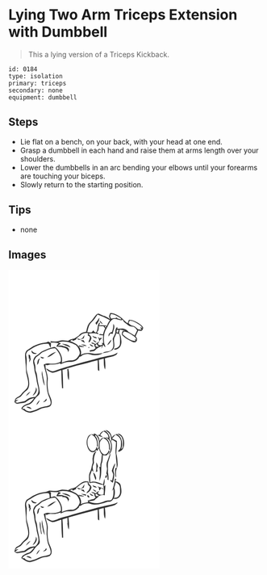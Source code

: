 # Lying Two Arm Triceps Extension with Dumbbell
> This a lying version of a Triceps Kickback.

``` 
id: 0184 
type: isolation 
primary: triceps 
secondary: none 
equipment: dumbbell 
``` 

## Steps

 - Lie flat on a bench, on your back, with your head at one end.
 - Grasp a dumbbell in each hand and raise them at arms length over your shoulders.
 - Lower the dumbbells in an arc bending your elbows until your forearms are touching your biceps.
 - Slowly return to the starting position.

## Tips

 - none

## Images

<svg width="300" height="296" viewBox="0 0 225 222" xmlns="http://www.w3.org/2000/svg">
  <g fill="#FFF">
    <path d="M0 0h225v222H0V0m151.34 64.58c-.56 1.75-1.6 3.41-1.71 5.28.42 1.34 1.26 2.5 1.93 3.74-2.54-1.68-5.27-3-7.94-4.43-2.98-.71-5.7-2.11-8.45-3.42-2.05-1.06-4.03.65-5.33 2.09-2.8 3.24-4.88 7.06-8.08 9.95-4.15 3.68-5.08 9.38-6.12 14.53-4.14.7-8.48 2.12-11.02 5.69-2.3 1.38-4.42 3.04-6.77 4.33-3.21.66-6.48 1.36-9.09 3.49-4.29-.46-8.79-1.77-12.97-.07-4.25 1.74-8.93 1.26-13.34.54.13.51.4 1.52.54 2.02 3.88-.02 7.91-.19 11.6 1.21-1.65 1.26-2.59 3.08-3.4 4.93 2.85.18 5.74.12 8.54.75l.54.34c4.09.39 8.82 2.62 8.35 7.45.48-1.23.99-2.45 1.52-3.66-.8-4.27-5.27-5.08-8.85-5.67l-.55-.38c-2.42-.56-4.93-.24-7.39-.34 1.55-1.08 3.14-2.09 4.7-3.16-1.34-.52-2.68-1.05-3.95-1.71 8.66-2.87 18.14-.32 25.93 3.9 3.42 2.64 5.18 6.93 6.09 11.04.14 3.18-2.3 5.64-4.06 8.04-2.12 2.71-5.6 3.9-8.97 3.69-4.84-.13-9.36 1.79-13.77 3.5 1.74-7.49-1.95-15.1-6.96-20.5-1.37-1.4-3.07-3.41-5.27-2.66-5.6 1.19-10.88 3.52-16.08 5.86-3.35 1.47-5.57 4.57-8.74 6.33-4.84 2.37-6.7 8.68-4.92 13.58 1.48 4.33.75 9.05 2.37 13.34 1.82 5.12 1.69 10.65 3.24 15.84.89 4.21 2.7 8.64 1.11 12.92-.63 2.47-2.55 4.27-4.08 6.2-3.31.42-6.85.35-9.83 2.05-2.32 1.24-4.24 3.09-6.49 4.44-2.93.7-5.97.82-8.84 1.81-1.59.62-3.4.27-4.6-.97 1.5-1.1 3.11-2.01 4.59-3.12l-4.61.6c1.95-2.61 4.93-3.74 7.72-5.15 2.78-2.81 4.87-6.31 8.23-8.54 3.79-2.38 4.77-7.17 4.73-11.33-.18-5.96-1.76-11.77-3.44-17.45-1.69-8.07 1.01-16.5-1.28-24.47.03-3.4 2.07-6.45 5.28-7.63 8.23-5.63 18.02-10.35 28.26-9.18 1.27 1.87 1.66 4.19 3.11 5.97.29-2.34.34-4.7.44-7.06-1.3-.72-2.61-1.44-3.86-2.25-1.44.59-2.87 1.33-4.46 1.43-6.38.48-12.56 2.63-18.22 5.54-3.25 2.02-6.32 4.31-9.62 6.25-4.27 5.19-1.6 11.97-1.82 17.97 1.03 6.25.26 12.69 1.99 18.84 1.12 5.21 3.06 10.66 1.68 16-1.41 5.36-6.88 7.78-9.85 12.11-2.13 3.39-6.56 4.01-8.95 7.11-.56 1.51-.88 3.1-1.31 4.66 1.55 1.05 2.93 3.09 5.07 2.48 3.72-.99 7.7-.84 11.33-2.01 3.85-2.98 7.88-5.86 12.93-6.23-2.76 3.36-5.46 7.45-10.07 8.27-3.48 1.58-8.13 3.35-8.88 7.57 1.07.68 2.18 1.32 3.31 1.9 2.88 2.45 6.63 3.93 10.42 3.84 2.24-.66 4.45-1.46 6.69-2.11 4.77-1.37 8.77-4.8 13.82-5.27 3.55-.86 8.69-.38 10.16-4.6 2.37-6.23-2.19-12.01-3.98-17.72-1.37-6.53-1.95-13.26-1.18-19.9.54-7.63-4.3-14.49-3.24-22.09l.53.46.51.46c2.28.63 4.32-1.27 6.64-.88 4.71.39 9.46-.24 13.88-1.93.13.4.38 1.2.51 1.6 4.26-2.16 8.9-3.94 13.76-3.55 5.64.25 12.06-2.04 14.42-7.56 1.62-.32 3.11-1.02 4.21-2.3 3.53-1.33 7.41-2.6 11.17-1.47 6.35 1.91 14.09 2.44 19.64-1.81-4.94.6-9.96 1.72-14.93.69-6.03-1.29-12.57-1.03-18.07 1.96 1.75-4.26-.49-8.64-2.55-12.32 2.66.48 5.43 1.22 8.09.27-2.73-.87-5.54-1.43-8.34-1.98l-.04 2.14c-2.7-4.86-8.45-6.28-13.04-8.74 1.23-.66 2.47-1.31 3.69-1.98-.02.47-.05 1.41-.07 1.89 1.72 0 3.23-1.09 4.85-1.58 1.53-3.37 5.05-5.02 7.71-7.36 2.9-2.47 6.83-3.3 10.53-2.6-.1 1.21-.19 2.42-.26 3.63.69.36 2.06 1.08 2.75 1.44 1.31 2.85-1.56 5.66-1.74 8.59 2.57-.07 3.06-3.06 4.02-4.9 1.32-3.31-2.49-5.51-4.15-7.82 4.93-1.04 9.9-1.41 14.69.53.65-1.78-1.24-2.1-2.46-2.69 3.38-1.6 3.05-5.92 3.07-9.07 2.34.08 4.68.04 7.02-.09.86 1.11 1.73 2.22 2.59 3.34-1.55 2.86-2.48 6-3.25 9.15-1.47-.29-2.94-.59-4.41-.9-.67.47-1.32.95-1.98 1.44 2.25.2 4.49.49 6.72.77-.44 3.81-.38 7.65.04 11.46-.56-.07-1.7-.19-2.27-.26.34.6 1.03 1.78 1.37 2.37-.69.29-2.09.85-2.79 1.14-.81-.19-2.45-.58-3.27-.77-.35-.76-.7-1.51-1.04-2.26.88-.9 1.74-1.82 2.56-2.78-2.42.87-4.25 2.73-6.45 3.98-1.51-1.68-3.83-1.78-5.83-2.41.23.43.7 1.29.93 1.72 1.18.3 2.36.6 3.54.88-.18 2.13.57 4.09 1.91 5.73-.94.75-1.88 1.52-2.81 2.28-2.15.37-4.28.83-6.4 1.33.22.42.67 1.26.89 1.67 1.64-.2 3.29-.36 4.91-.67 2.36-.18 3.37-2.65 5.17-3.82 2.47-1.61 5.22-2.73 7.82-4.1a57.93 57.93 0 0 0-1.03 4.13c1.32-1.82 2.02-3.98 2.86-6.05.64 1.65 1.76 2.97 3.33 3.8-.55-2.1-1.58-4.02-2.1-6.12-.65-7.2-.62-15.02 3.45-21.31 2.88-4.47 4.15-10.27 8.73-13.44 4.36-2.83 9.18 1.02 13.78 1.08 1.69-2.57 2.67 1.04 3.5 2.36 2.42 1.81 4.73 3.79 7.24 5.48 1.99 1.46 4.58 1.1 6.87 1.61 2.58.91 4.02 3.34 5.62 5.38-1.25 2.64-2.51 5.27-3.83 7.87-2.91-1.96-5.86-3.88-9.01-5.43-1.38-1.68-2.91-3.34-5-4.11-3.59-1.79-7.66-.63-11.46-.47-.08-.7-.26-2.11-.35-2.82-1.94 1.76-2.94 4.18-2.81 6.8.16 4.12-2.72 7.32-3.91 11.03.5 5.19 2.45 11.29-1.36 15.72-3.04 4.56-9.76 1.49-13.38 5.33 5.12-.67 10.72-1.68 14.82-5 5.23-5.61-.7-13.73 3.32-19.68.76-1.59 1.38-3.25 2.03-4.89 1.53.51 3.24.7 4.55 1.73 1.23 4.78 1.01 9.84.76 14.73-.99 4.14-4.97 5.95-8.8 6.63.04 2.2 2.94 1.03 4.26.65 5.07-1.57 7.24-7.42 6.68-12.3-.5-4-.42-8.53-3.54-11.54.43-1.76.78-3.54 1.07-5.33 2.88.34 5.72.95 8.57 1.49-1.3.04-2.59.09-3.88.16-.72 2.14-2.64 4.71-.75 6.83 3.91 4.26 9.23 6.98 14.37 9.47 2.18 1.08 5.81 1.88 6.82-1.09 1.66-2.39.05-4.88-1.57-6.72 1.35-2.94 2.66-5.9 4.06-8.82 1.74.01 3.98 1.41 5.48-.02 1.31-1.02 1.6-2.79 1.82-4.33-1.76-3.37-5.18-5.34-8.3-7.27-3.95-2.22-8.24-4.47-12.92-4.2-.66 1.69-1.32 3.39-1.89 5.11-4.3-2.56-6.97-7.02-11.26-9.6-4.42-2.77-9.26-5.89-14.71-5.51m4.51 16.04c.32 4.19-.3 8.34-1.99 12.19-3.32.44-5.55 3.17-4.9 6.54.81-1.38 1.51-2.81 2.38-4.15 1.07-.92 2.49.25 3.7.31.29-4.85 4.73-10.58.81-14.89m-46.1 21.42c-.93.51-1.86 1.02-2.79 1.52-1.75-.73-3.59-1.31-5.51-.98 1.22.68 2.45 1.32 3.71 1.92 2.3-.79 4.59-1.62 6.86-2.51.43-1.63.84-3.27 1.22-4.91-1.32 1.54-2.45 3.23-3.49 4.96m15.34-3.75c.84 3.2 4.04 3.51 6.84 3.78-.68-.67-1.35-1.34-2.03-2.01l-2.3-.4c-.83-.47-1.67-.93-2.51-1.37m7.68 1.24c1.5 2.14 2.17 4.64 2.32 7.22 1.07-1.77 1.97-3.79 3.99-4.68-.44-.24-1.31-.71-1.75-.95-.4.43-.79.87-1.19 1.31-1.11-.98-2.24-1.95-3.37-2.9m-7.12 4.54c.92 2.41 2.85 4.24 5.62 3.81a53.33 53.33 0 0 0-5.62-3.81m21.05 8.28c3.38-1.67 5.68-4.82 6.59-8.43-2.73 2.34-4.82 5.32-6.59 8.43m-39.56-7.54c2.12 1.42 4.24 2.87 6.61 3.86-.65-1.22-1.33-2.42-2.01-3.62-1.54-.09-3.07-.17-4.6-.24m-27.66 5.3c3.92 2.4 8.42 3.67 12.64 5.45-2.12-4.68-8.28-4.59-12.64-5.45m28.23 1.05c2.76 1.24 5.65 2.72 8.77 2.26-2.52-1.92-5.69-2.34-8.77-2.26m12.92-.7c1.06 2.54 3.27 4.11 6.11 3.72-1.8-1.6-3.91-2.79-6.11-3.72m-1.47 4.65c-1.35 3.06 3.33-.01 0 0m-77.01 9.11c-3.35-.04-6.17-1.37-7.8-4.36-1.01 4.36 4.61 7.16 7.8 4.36m112.99 2.44c-6.22 1.31-12.48 2.43-18.63 4.03-22.77 6.42-45.82 11.92-68.14 19.8-4.62 2.22-8.33-2.25-12.51-3.4 1.86 3.37 5.69 4.88 9.15 6.01 4.79.12 9.06-2.55 13.64-3.58.15 8.95.29 17.9 1.1 26.82l1.56-.12c-.16-9.07-.18-18.14-1.02-27.18 2.45-.79 4.92-1.5 7.37-2.25l-1.38-.44c5.47-.04 10.43-2.63 15.69-3.8 10.31-2.42 20.45-5.51 30.74-8.01.29 4.95-.03 9.93.41 14.87.48.3 1.46.89 1.95 1.18.16-5.49-.3-10.96-.73-16.43 2.4-.79 4.86-1.4 7.32-2 .41 5.36-.32 11.13 2.09 16.12 1.02-5.46.16-11.02-.3-16.49 5.48-1.73 11.48-2.07 16.52-5.02 1.45-.61 1.81-2.21 2.37-3.52-2.28 1.38-4.52 2.94-7.2 3.41m-125.31.07c.1 2.05.54 4.07.66 6.12l1.01-.89c-.41 1.98-.59 3.98-.52 6 .98-1.88 1.7-3.89 2.5-5.85-.27-.04-.81-.1-1.09-.14.86-1.66-.27-6.84-2.56-5.24m57.93 23.05c.39 4.78-.48 10.12 2.15 14.39.36-5.45.44-10.98-.79-16.33-.86-1.98-2.1 1.31-1.36 1.94M40.59 174.8c1.03 4.88-2.43 8.7-4.69 12.63 4.25-2.14 8.49-8.31 4.69-12.63m-14.61 13.13a32.58 32.58 0 0 0 6.89-6.68c-3.09 1.25-5.37 3.77-6.89 6.68z"/>
    <path d="M152.31 65.92c4.48 0 8.41 2.41 12.13 4.62 1.42.9 3.37 1.86 3.33 3.81-1.99-1.39-5.65-.63-6.64-3.27-.7-.36-1.4-.7-2.09-1.04.55.53 1.66 1.59 2.21 2.13-2.75-.41-5.54-.27-8.15.7-.68-.95-1.42-1.86-1.99-2.88.3-1.38.79-2.72 1.2-4.07zM132.54 66.67c6.28 2.5 12.73 4.75 18.44 8.46-1.97 2.46-3.58 5.2-4.34 8.29-3.81-.94-7.74-.89-11.61-.44.42-1.61.84-3.22 1.16-4.86-5.29 3.76-1.84 11.38-6.33 15.7-1.44-.97-2.84-2.08-3.58-3.69-.85 1-1.69 2.02-2.49 3.06-2.2.32-4.39-.01-6.56-.37 1.44-4.98 2-10.75 6.1-14.41 3.77-3.32 6.28-7.72 9.21-11.74m-3.14 12.67c.48.92.95 1.84 1.43 2.76 2.01-3.27 4.6-6.53 4.36-10.61-1.76 2.74-3.53 5.48-5.79 7.85m6.29-3.79c.18 2.7 2.5 4.37 4.76 5.39-1.31-2.02-2.95-3.81-4.76-5.39zM180.42 75.82c4.42.13 8.35 2.37 12.06 4.55 2.79 1.77 5.92 3.61 6.96 7.01-4.96-4.23-2.46.58-1.3 1.81-1.82-.22-3.82.13-5.5-.66-2.37-2.02-4.53-4.57-7.79-5.11-2.63-.37-4.62-2.11-6.24-4.09.61-1.17 1.22-2.34 1.81-3.51z"/>
    <path d="M143.68 84.04c1.45-.29 1.96.24 1.51 1.59-1.42.28-1.92-.25-1.51-1.59zM161.14 89.37c.73.06 2.19.17 2.92.22-.54 1.47-1.1 2.92-1.64 4.39l-1.65-1.05c.12-1.19.25-2.37.37-3.56zM171.44 91.84c5.82.66 10.95 3.92 15.51 7.39 1.71 1.24 2.86 3.04 3.37 5.08-.63-.31-1.9-.94-2.53-1.26.44 1.04.88 2.07 1.31 3.11-7.63-.16-14.23-5.12-19.46-10.28a291.9 291.9 0 0 0 1.8-4.04zM129.82 113.98c-1.14-1.4.57-2.67 1.25-3.76.75 1.69 2.09 2.92 3.61 3.9-1.61.29-3.35.81-4.86-.14zM52.05 122.12c5.7-2.28 11.27-5.71 17.66-5.21 4.87 5.2 9.75 12.38 8.05 19.8-5.3 3.03-11.71 3.67-17.67 2.72-2.68-.65-5.18.6-7.6 1.53 1.13 7.45 4.96 14.42 4.47 22.1-.6 9.12.08 18.61 3.88 27.02 1.07 3.5 3.59 8.11.53 11.23-5.38 2.48-11.76 1.99-16.95 5.08-3.84 2.3-8.21 3.38-12.53 4.36-3.09-.26-6.26-1.11-8.02-3.88l-3.28-.08c1.98-4.69 7.79-5.41 11.97-7.28 4.51-2.75 6.4-8.09 10.41-11.39 1.64-1.4 3.55-2.97 3.58-5.33-.26-7.77-3.16-15.15-3.7-22.88-.32-2.79-.68-5.61-1.87-8.17-1.5-3.02-.29-6.49-1.26-9.62-.61-2.19-1.1-4.41-1.6-6.62 1.43-2.37 2.1-5.5 4.81-6.78 3.37-1.77 5.54-5.2 9.12-6.6m5.54 8.02c5.32-.87 9.11-5.17 13.52-7.94-5.22 1.16-9.81 4.16-13.52 7.94m-10-.75c.91 2.62 3.55 3.28 5.74 1.67-1.91-.56-3.81-1.16-5.74-1.67m-5.06 12.12c2.01-1.57 2.75-3.87 2.72-6.36.59-1.05 1.18-2.1 1.72-3.17-4.3 1.17-3.72 6.02-4.44 9.53m2.7 8.73c.57.55.57.55 0 0m4.46 6.16c1.12 5.42 1.46 11.15 4.15 16.11-.41-7.51-3.38-14.64-3.58-22.21-.49 1.98-.97 4.05-.57 6.1m4.87 37.85c-1.15.8-2.25 1.66-3.23 2.66 2.5-.44 6.82-1.92 5.07-5.24-.62.86-1.23 1.72-1.84 2.58m-13.03 7.09c2.23-2.06 4.11-4.55 5.04-7.46-2.25 2.02-4.36 4.42-5.04 7.46m-15.07 2.72c2.47 1.45 5.12 2.73 8.04 2.87-1.66-2.73-5.06-3.74-8.04-2.87z"/>
  </g>
  <g fill="#333">
    <path d="M151.34 64.58c5.45-.38 10.29 2.74 14.71 5.51 4.29 2.58 6.96 7.04 11.26 9.6.57-1.72 1.23-3.42 1.89-5.11 4.68-.27 8.97 1.98 12.92 4.2 3.12 1.93 6.54 3.9 8.3 7.27-.22 1.54-.51 3.31-1.82 4.33-1.5 1.43-3.74.03-5.48.02-1.4 2.92-2.71 5.88-4.06 8.82 1.62 1.84 3.23 4.33 1.57 6.72-1.01 2.97-4.64 2.17-6.82 1.09-5.14-2.49-10.46-5.21-14.37-9.47-1.89-2.12.03-4.69.75-6.83 1.29-.07 2.58-.12 3.88-.16-2.85-.54-5.69-1.15-8.57-1.49-.29 1.79-.64 3.57-1.07 5.33 3.12 3.01 3.04 7.54 3.54 11.54.56 4.88-1.61 10.73-6.68 12.3-1.32.38-4.22 1.55-4.26-.65 3.83-.68 7.81-2.49 8.8-6.63.25-4.89.47-9.95-.76-14.73-1.31-1.03-3.02-1.22-4.55-1.73-.65 1.64-1.27 3.3-2.03 4.89-4.02 5.95 1.91 14.07-3.32 19.68-4.1 3.32-9.7 4.33-14.82 5 3.62-3.84 10.34-.77 13.38-5.33 3.81-4.43 1.86-10.53 1.36-15.72 1.19-3.71 4.07-6.91 3.91-11.03-.13-2.62.87-5.04 2.81-6.8.09.71.27 2.12.35 2.82 3.8-.16 7.87-1.32 11.46.47 2.09.77 3.62 2.43 5 4.11 3.15 1.55 6.1 3.47 9.01 5.43 1.32-2.6 2.58-5.23 3.83-7.87-1.6-2.04-3.04-4.47-5.62-5.38-2.29-.51-4.88-.15-6.87-1.61-2.51-1.69-4.82-3.67-7.24-5.48-.83-1.32-1.81-4.93-3.5-2.36-4.6-.06-9.42-3.91-13.78-1.08-4.58 3.17-5.85 8.97-8.73 13.44-4.07 6.29-4.1 14.11-3.45 21.31.52 2.1 1.55 4.02 2.1 6.12-1.57-.83-2.69-2.15-3.33-3.8-.84 2.07-1.54 4.23-2.86 6.05.29-1.39.64-2.77 1.03-4.13-2.6 1.37-5.35 2.49-7.82 4.1-1.8 1.17-2.81 3.64-5.17 3.82-1.62.31-3.27.47-4.91.67-.22-.41-.67-1.25-.89-1.67 2.12-.5 4.25-.96 6.4-1.33.93-.76 1.87-1.53 2.81-2.28-1.34-1.64-2.09-3.6-1.91-5.73-1.18-.28-2.36-.58-3.54-.88-.23-.43-.7-1.29-.93-1.72 2 .63 4.32.73 5.83 2.41 2.2-1.25 4.03-3.11 6.45-3.98-.82.96-1.68 1.88-2.56 2.78.34.75.69 1.5 1.04 2.26.82.19 2.46.58 3.27.77.7-.29 2.1-.85 2.79-1.14-.34-.59-1.03-1.77-1.37-2.37.57.07 1.71.19 2.27.26-.42-3.81-.48-7.65-.04-11.46-2.23-.28-4.47-.57-6.72-.77.66-.49 1.31-.97 1.98-1.44 1.47.31 2.94.61 4.41.9.77-3.15 1.7-6.29 3.25-9.15-.86-1.12-1.73-2.23-2.59-3.34-2.34.13-4.68.17-7.02.09-.02 3.15.31 7.47-3.07 9.07 1.22.59 3.11.91 2.46 2.69-4.79-1.94-9.76-1.57-14.69-.53 1.66 2.31 5.47 4.51 4.15 7.82-.96 1.84-1.45 4.83-4.02 4.9.18-2.93 3.05-5.74 1.74-8.59-.69-.36-2.06-1.08-2.75-1.44.07-1.21.16-2.42.26-3.63-3.7-.7-7.63.13-10.53 2.6-2.66 2.34-6.18 3.99-7.71 7.36-1.62.49-3.13 1.58-4.85 1.58.02-.48.05-1.42.07-1.89-1.22.67-2.46 1.32-3.69 1.98 4.59 2.46 10.34 3.88 13.04 8.74l.04-2.14c2.8.55 5.61 1.11 8.34 1.98-2.66.95-5.43.21-8.09-.27 2.06 3.68 4.3 8.06 2.55 12.32 5.5-2.99 12.04-3.25 18.07-1.96 4.97 1.03 9.99-.09 14.93-.69-5.55 4.25-13.29 3.72-19.64 1.81-3.76-1.13-7.64.14-11.17 1.47-1.1 1.28-2.59 1.98-4.21 2.3-2.36 5.52-8.78 7.81-14.42 7.56-4.86-.39-9.5 1.39-13.76 3.55-.13-.4-.38-1.2-.51-1.6-4.42 1.69-9.17 2.32-13.88 1.93-2.32-.39-4.36 1.51-6.64.88l-.51-.46-.53-.46c-1.06 7.6 3.78 14.46 3.24 22.09-.77 6.64-.19 13.37 1.18 19.9 1.79 5.71 6.35 11.49 3.98 17.72-1.47 4.22-6.61 3.74-10.16 4.6-5.05.47-9.05 3.9-13.82 5.27-2.24.65-4.45 1.45-6.69 2.11-3.79.09-7.54-1.39-10.42-3.84-1.13-.58-2.24-1.22-3.31-1.9.75-4.22 5.4-5.99 8.88-7.57 4.61-.82 7.31-4.91 10.07-8.27-5.05.37-9.08 3.25-12.93 6.23-3.63 1.17-7.61 1.02-11.33 2.01-2.14.61-3.52-1.43-5.07-2.48.43-1.56.75-3.15 1.31-4.66 2.39-3.1 6.82-3.72 8.95-7.11 2.97-4.33 8.44-6.75 9.85-12.11 1.38-5.34-.56-10.79-1.68-16-1.73-6.15-.96-12.59-1.99-18.84.22-6-2.45-12.78 1.82-17.97 3.3-1.94 6.37-4.23 9.62-6.25 5.66-2.91 11.84-5.06 18.22-5.54 1.59-.1 3.02-.84 4.46-1.43 1.25.81 2.56 1.53 3.86 2.25-.1 2.36-.15 4.72-.44 7.06-1.45-1.78-1.84-4.1-3.11-5.97-10.24-1.17-20.03 3.55-28.26 9.18-3.21 1.18-5.25 4.23-5.28 7.63 2.29 7.97-.41 16.4 1.28 24.47 1.68 5.68 3.26 11.49 3.44 17.45.04 4.16-.94 8.95-4.73 11.33-3.36 2.23-5.45 5.73-8.23 8.54-2.79 1.41-5.77 2.54-7.72 5.15l4.61-.6c-1.48 1.11-3.09 2.02-4.59 3.12 1.2 1.24 3.01 1.59 4.6.97 2.87-.99 5.91-1.11 8.84-1.81 2.25-1.35 4.17-3.2 6.49-4.44 2.98-1.7 6.52-1.63 9.83-2.05 1.53-1.93 3.45-3.73 4.08-6.2 1.59-4.28-.22-8.71-1.11-12.92-1.55-5.19-1.42-10.72-3.24-15.84-1.62-4.29-.89-9.01-2.37-13.34-1.78-4.9.08-11.21 4.92-13.58 3.17-1.76 5.39-4.86 8.74-6.33 5.2-2.34 10.48-4.67 16.08-5.86 2.2-.75 3.9 1.26 5.27 2.66 5.01 5.4 8.7 13.01 6.96 20.5 4.41-1.71 8.93-3.63 13.77-3.5 3.37.21 6.85-.98 8.97-3.69 1.76-2.4 4.2-4.86 4.06-8.04-.91-4.11-2.67-8.4-6.09-11.04-7.79-4.22-17.27-6.77-25.93-3.9 1.27.66 2.61 1.19 3.95 1.71-1.56 1.07-3.15 2.08-4.7 3.16 2.46.1 4.97-.22 7.39.34l.55.38c3.58.59 8.05 1.4 8.85 5.67-.53 1.21-1.04 2.43-1.52 3.66.47-4.83-4.26-7.06-8.35-7.45l-.54-.34c-2.8-.63-5.69-.57-8.54-.75.81-1.85 1.75-3.67 3.4-4.93-3.69-1.4-7.72-1.23-11.6-1.21-.14-.5-.41-1.51-.54-2.02 4.41.72 9.09 1.2 13.34-.54 4.18-1.7 8.68-.39 12.97.07 2.61-2.13 5.88-2.83 9.09-3.49 2.35-1.29 4.47-2.95 6.77-4.33 2.54-3.57 6.88-4.99 11.02-5.69 1.04-5.15 1.97-10.85 6.12-14.53 3.2-2.89 5.28-6.71 8.08-9.95 1.3-1.44 3.28-3.15 5.33-2.09 2.75 1.31 5.47 2.71 8.45 3.42 2.67 1.43 5.4 2.75 7.94 4.43-.67-1.24-1.51-2.4-1.93-3.74.11-1.87 1.15-3.53 1.71-5.28m.97 1.34c-.41 1.35-.9 2.69-1.2 4.07.57 1.02 1.31 1.93 1.99 2.88 2.61-.97 5.4-1.11 8.15-.7-.55-.54-1.66-1.6-2.21-2.13.69.34 1.39.68 2.09 1.04.99 2.64 4.65 1.88 6.64 3.27.04-1.95-1.91-2.91-3.33-3.81-3.72-2.21-7.65-4.62-12.13-4.62m-19.77.75c-2.93 4.02-5.44 8.42-9.21 11.74-4.1 3.66-4.66 9.43-6.1 14.41 2.17.36 4.36.69 6.56.37.8-1.04 1.64-2.06 2.49-3.06.74 1.61 2.14 2.72 3.58 3.69 4.49-4.32 1.04-11.94 6.33-15.7-.32 1.64-.74 3.25-1.16 4.86 3.87-.45 7.8-.5 11.61.44.76-3.09 2.37-5.83 4.34-8.29-5.71-3.71-12.16-5.96-18.44-8.46m47.88 9.15c-.59 1.17-1.2 2.34-1.81 3.51 1.62 1.98 3.61 3.72 6.24 4.09 3.26.54 5.42 3.09 7.79 5.11 1.68.79 3.68.44 5.5.66-1.16-1.23-3.66-6.04 1.3-1.81-1.04-3.4-4.17-5.24-6.96-7.01-3.71-2.18-7.64-4.42-12.06-4.55m-36.74 8.22c-.41 1.34.09 1.87 1.51 1.59.45-1.35-.06-1.88-1.51-1.59m17.46 5.33c-.12 1.19-.25 2.37-.37 3.56l1.65 1.05c.54-1.47 1.1-2.92 1.64-4.39-.73-.05-2.19-.16-2.92-.22m10.3 2.47a291.9 291.9 0 0 1-1.8 4.04c5.23 5.16 11.83 10.12 19.46 10.28-.43-1.04-.87-2.07-1.31-3.11.63.32 1.9.95 2.53 1.26-.51-2.04-1.66-3.84-3.37-5.08-4.56-3.47-9.69-6.73-15.51-7.39m-41.62 22.14c1.51.95 3.25.43 4.86.14-1.52-.98-2.86-2.21-3.61-3.9-.68 1.09-2.39 2.36-1.25 3.76m-77.77 8.14c-3.58 1.4-5.75 4.83-9.12 6.6-2.71 1.28-3.38 4.41-4.81 6.78.5 2.21.99 4.43 1.6 6.62.97 3.13-.24 6.6 1.26 9.62 1.19 2.56 1.55 5.38 1.87 8.17.54 7.73 3.44 15.11 3.7 22.88-.03 2.36-1.94 3.93-3.58 5.33-4.01 3.3-5.9 8.64-10.41 11.39-4.18 1.87-9.99 2.59-11.97 7.28l3.28.08c1.76 2.77 4.93 3.62 8.02 3.88 4.32-.98 8.69-2.06 12.53-4.36 5.19-3.09 11.57-2.6 16.95-5.08 3.06-3.12.54-7.73-.53-11.23-3.8-8.41-4.48-17.9-3.88-27.02.49-7.68-3.34-14.65-4.47-22.1 2.42-.93 4.92-2.18 7.6-1.53 5.96.95 12.37.31 17.67-2.72 1.7-7.42-3.18-14.6-8.05-19.8-6.39-.5-11.96 2.93-17.66 5.21z"/>
    <path d="M129.4 79.34c2.26-2.37 4.03-5.11 5.79-7.85.24 4.08-2.35 7.34-4.36 10.61-.48-.92-.95-1.84-1.43-2.76zM135.69 75.55c1.81 1.58 3.45 3.37 4.76 5.39-2.26-1.02-4.58-2.69-4.76-5.39zM155.85 80.62c3.92 4.31-.52 10.04-.81 14.89-1.21-.06-2.63-1.23-3.7-.31-.87 1.34-1.57 2.77-2.38 4.15-.65-3.37 1.58-6.1 4.9-6.54 1.69-3.85 2.31-8 1.99-12.19zM109.75 102.04c1.04-1.73 2.17-3.42 3.49-4.96-.38 1.64-.79 3.28-1.22 4.91-2.27.89-4.56 1.72-6.86 2.51-1.26-.6-2.49-1.24-3.71-1.92 1.92-.33 3.76.25 5.51.98.93-.5 1.86-1.01 2.79-1.52zM125.09 98.29c.84.44 1.68.9 2.51 1.37l2.3.4c.68.67 1.35 1.34 2.03 2.01-2.8-.27-6-.58-6.84-3.78zM132.77 99.53c1.13.95 2.26 1.92 3.37 2.9.4-.44.79-.88 1.19-1.31.44.24 1.31.71 1.75.95-2.02.89-2.92 2.91-3.99 4.68-.15-2.58-.82-5.08-2.32-7.22zM125.65 104.07a53.33 53.33 0 0 1 5.62 3.81c-2.77.43-4.7-1.4-5.62-3.81zM146.7 112.35c1.77-3.11 3.86-6.09 6.59-8.43-.91 3.61-3.21 6.76-6.59 8.43zM107.14 104.81c1.53.07 3.06.15 4.6.24.68 1.2 1.36 2.4 2.01 3.62-2.37-.99-4.49-2.44-6.61-3.86zM79.48 110.11c4.36.86 10.52.77 12.64 5.45-4.22-1.78-8.72-3.05-12.64-5.45zM107.71 111.16c3.08-.08 6.25.34 8.77 2.26-3.12.46-6.01-1.02-8.77-2.26zM120.63 110.46c2.2.93 4.31 2.12 6.11 3.72-2.84.39-5.05-1.18-6.11-3.72zM119.16 115.11c3.33-.01-1.35 3.06 0 0zM42.15 124.22c-3.19 2.8-8.81 0-7.8-4.36 1.63 2.99 4.45 4.32 7.8 4.36zM57.59 130.14c3.71-3.78 8.3-6.78 13.52-7.94-4.41 2.77-8.2 7.07-13.52 7.94zM155.14 126.66c2.68-.47 4.92-2.03 7.2-3.41-.56 1.31-.92 2.91-2.37 3.52-5.04 2.95-11.04 3.29-16.52 5.02.46 5.47 1.32 11.03.3 16.49-2.41-4.99-1.68-10.76-2.09-16.12-2.46.6-4.92 1.21-7.32 2 .43 5.47.89 10.94.73 16.43-.49-.29-1.47-.88-1.95-1.18-.44-4.94-.12-9.92-.41-14.87-10.29 2.5-20.43 5.59-30.74 8.01-5.26 1.17-10.22 3.76-15.69 3.8l1.38.44c-2.45.75-4.92 1.46-7.37 2.25.84 9.04.86 18.11 1.02 27.18l-1.56.12c-.81-8.92-.95-17.87-1.1-26.82-4.58 1.03-8.85 3.7-13.64 3.58-3.46-1.13-7.29-2.64-9.15-6.01 4.18 1.15 7.89 5.62 12.51 3.4 22.32-7.88 45.37-13.38 68.14-19.8 6.15-1.6 12.41-2.72 18.63-4.03zM29.83 126.73c2.29-1.6 3.42 3.58 2.56 5.24.28.04.82.1 1.09.14-.8 1.96-1.52 3.97-2.5 5.85-.07-2.02.11-4.02.52-6l-1.01.89c-.12-2.05-.56-4.07-.66-6.12zM47.59 129.39c1.93.51 3.83 1.11 5.74 1.67-2.19 1.61-4.83.95-5.74-1.67zM42.53 141.51c.72-3.51.14-8.36 4.44-9.53-.54 1.07-1.13 2.12-1.72 3.17.03 2.49-.71 4.79-2.72 6.36z"/>
    <path d="M87.76 149.78c-.74-.63.5-3.92 1.36-1.94 1.23 5.35 1.15 10.88.79 16.33-2.63-4.27-1.76-9.61-2.15-14.39zM45.23 150.24c.57.55.57.55 0 0zM49.69 156.4c-.4-2.05.08-4.12.57-6.1.2 7.57 3.17 14.7 3.58 22.21-2.69-4.96-3.03-10.69-4.15-16.11zM40.59 174.8c3.8 4.32-.44 10.49-4.69 12.63 2.26-3.93 5.72-7.75 4.69-12.63zM25.98 187.93c1.52-2.91 3.8-5.43 6.89-6.68a32.58 32.58 0 0 1-6.89 6.68zM54.56 194.25c.61-.86 1.22-1.72 1.84-2.58 1.75 3.32-2.57 4.8-5.07 5.24.98-1 2.08-1.86 3.23-2.66zM41.53 201.34c.68-3.04 2.79-5.44 5.04-7.46-.93 2.91-2.81 5.4-5.04 7.46zM26.46 204.06c2.98-.87 6.38.14 8.04 2.87-2.92-.14-5.57-1.42-8.04-2.87z"/>
  </g>
</svg>

<svg width="300" height="296" viewBox="0 0 225 222" xmlns="http://www.w3.org/2000/svg">
  <g fill="#FFF">
    <path d="M0 0h225v222H0V0m144.01 16.75c2.11 1.62 4.68 2.8 6.2 5.08 2.45 3.37 2.31 7.74 3.12 11.65.17-.75.5-2.23.67-2.97 2.15 1.07 4.16 2.36 6.01 3.89-.08 6.38-1.49 12.77-.25 19.13-.15 6.38 1.69 12.58 1.19 18.97-.49.12-1.46.35-1.95.47-.57 4.24-.58 8.57.17 12.79.25.1.75.3 1.01.41-.16-3.77-.83-7.68.44-11.34.66-2.6 2.24-5.06 1.84-7.84-.33-5.1-.58-10.24-1.92-15.19-.28-6.43 1.5-12.92.57-19.37-2.36-1.01-4.71-2.04-6.93-3.31 1.45-2.21 3.28-4.12 5.25-5.86 2.3 1.45 4.93 2.75 6.24 5.29 2.52 3.7 1.55 8.31 1.41 12.48-.14 2.63-2.13 4.53-3.84 6.3.09.34.27 1.03.36 1.38 2.4-.73 4.8-1.7 6.22-3.9 2.96-4.91 2.85-11.23.82-16.46-1.38-3.51-4.42-7.09-8.57-6.52 2.39 1.89 5.78 3.11 6.87 6.23 1.83 4.08 1.31 8.66 1.09 12.99.09 1.32-.79 2.3-1.69 3.13l-.58.36c2.8-7.74 1.34-17.97-6.4-22.26-3.17.83-6.25 2.31-7.61 5.51-.6-5.05-3.74-11.49-9.74-11.04m-8.47 6.89l-3.31.12c2.54 1.51 5.32 2.56 8.23 3.08-1.3-.96-2.64-1.86-3.99-2.75 1.17-2.32 2.99-4.19 4.98-5.82 3.53 1.89 8.35 5.41 7.11 9.93-1.13-.38-3.38-1.15-4.51-1.53 2.93 2.14 6.44 4.13 7.53 7.86 2.48 6.35.73 13.37-3.13 18.75 6.56-4.21 6.48-13.19 4.12-19.76-.49-2.07-3.3-3.52-1.96-5.84-.71-4.41-3.45-8.12-7.25-10.4-3.54.74-6.69 2.78-7.82 6.36m-8.7-.47c-3.21-1.25-6.99.21-8.57 3.23-2.89 5.56-2.5 12.52.45 17.97 1.44 2.61 3.98 5.27 7.24 4.84 2.1.2 3.5-1.59 4.47-3.18.59.39 1.19.79 1.78 1.2.92-1.4 1.79-2.84 2.61-4.3.12 3.76 2.06 7.01 4.29 9.89-1.04 4.09-.32 8.44-1.86 12.42-.83 1.84-.49 3.83-.35 5.77l-1.99-.04c2.25 6.84.38 14.06.27 21.04 3.9-7.89 2.4-16.98 3.31-25.45 1.92-4.01 1.6-8.44 1.83-12.76 1.82.21 3.65.33 5.48.43a28.02 28.02 0 0 0 4.59-5.76c-.4-.77-.8-1.53-1.2-2.28-.5 3.57-4.05 8.18-8 5.86-5.25-3.27-6.28-10.39-5.37-16.05.32-3.38 2.85-5.83 5.31-7.87 1.96 1.25 4.23 2.21 5.66 4.13 2.7 3.5 3.07 8.18 2.79 12.44.46.7.94 1.4 1.42 2.09.52-6.84-.37-15.29-6.99-19.05-3.9-.81-7.62 1.99-8.53 5.75.14-5.24-2.87-10.78-8.23-12.11-.1.45-.31 1.34-.41 1.79m-1.3 33.53c-1.34 3.3.66 6.83-.73 10.07-1.29 3.59-1.26 7.54-3.05 10.96-3.01 5.35-1.78 11.67-1.28 17.47 2.84-.37 5.78-1.65 8.61-.53 3.88 1.25 7.64 2.96 11.79 3.08.93 4.61 1.21 9.27.6 13.94-1.34.32-2.68.64-4.02.95-.85-.26-2.57-.76-3.43-1.01-.38-.75-.75-1.5-1.12-2.24.89-.59 1.53-1.33 1.92-2.24-2.23.45-3.7 2.5-5.7 3.48-1.61-1.92-4.2-1.83-6.44-2.17 1.51 1.11 3.2 1.95 4.97 2.57-.07 2.06.71 3.93 1.96 5.54-.94.74-1.87 1.49-2.8 2.24-3.03.43-5.96 1.32-8.82 2.39l.4 2.52c-3.78.2-7.49 1.14-10.87 2.85 1.62-4.28-.46-8.66-2.66-12.3 2.7.5 5.44.96 8.2.68-2.77-1.46-5.88-1.95-8.94-2.34.23.58.7 1.73.93 2.3-2.93-4.96-8.83-6.43-13.56-9.07 1.53-.69 3.06-1.37 4.62-2l-1.58 1.15c.46.44.91.88 1.38 1.31 1.49-.84 3.04-1.57 4.61-2.25l.12-1.64c5.34-3.61 10.3-9.87 17.54-8.11-1.06 2.84 1.1 4.39 3.08 5.82.1 1.95-1.02 3.7-1.54 5.53-1.7 1.3-3.16 2.89-3.82 4.98 2.88-1.61 5.95-3.46 6.91-6.85 1.88-3.01-1.11-5.64-3.25-7.36-.22-1.2-.43-2.4-.64-3.6-2.27-.24-4.71-.95-6.87.16-6.33 1.95-9.92 8.81-16.62 9.92-2.47.36-4.69 1.52-6.71 2.92-3.27-.37-6.54-1.13-9.84-.86-2.99.49-5.76 2.07-8.85 1.98-3.08.17-6.09-.64-9.16-.68-1.98.58-3.76 1.82-5.85 2.03-6.61.56-13.05 2.72-18.86 5.88-2.99 2-5.96 4.05-9.04 5.92-2.71 3.35-2.94 7.92-2.13 11.99.2 5.63.97 11.21 1.07 16.85.2 7.51 3.86 14.56 3.3 22.14-.68 6.59-7.27 9.5-10.7 14.46-2.15 3.04-6.3 3.64-8.52 6.59-.56 1.53-.88 3.13-1.32 4.69 1.62 1.25 3.33 3.19 5.61 2.4 3.55-1.02 7.38-.77 10.84-1.98 3.83-2.99 7.89-5.79 12.91-6.24-2.63 3.05-4.96 7.02-9.18 8.01-3.01.8-5.48 2.75-8.16 4.22-.61 1.15-1.21 2.32-1.8 3.48 4.1 2.49 8 5.83 13.06 5.97 5.97-1.21 11.62-3.68 17.06-6.38 4.62-2.21 11.98-.16 14.45-5.68 2.23-5.86-1.73-11.47-3.7-16.79-1.89-7.12-2.08-14.59-1.47-21.9.35-7.35-4.72-14.01-3-21.34.23.51.67 1.51.89 2.02 2.43-.98 4.96-2.01 7.64-1.62 4.73.43 9.4-.65 13.81-2.27-.09.41-.26 1.23-.35 1.64 2.83-1.13 5.65-2.38 8.65-3.02 3.71-.55 7.58.19 11.2-1.04 2.93-.65 5.11-2.81 7.38-4.61.1-.54.29-1.62.39-2.16 1.78-.28 3.46-.89 4.65-2.32 3.85-1.51 8.15-2.66 12.2-1.17 8.76 2.97 17.71-.67 26.06-3.2 3.65.59 6.52-1.55 8.34-4.52 4.21 1.39 9.16-1.26 10.58-5.41 2.18-4.68.75-9.95-.07-14.78-.83-3.63-4.67-4.97-7.86-5.75.33-.79 1-2.36 1.34-3.15-.29-.15-.87-.44-1.15-.58l-.76-.13c-.46 6.36-2.04 12.58-4.42 18.48.55-.8 1.66-2.39 2.21-3.19.11 5.1.45 10.66-2.2 15.24-1.2 1.86-3.48 1.84-5.44 1.84-3.78-.07-7.03 2.13-10.6 3.04-6.19 1.97-13.18 1.42-18.86-1.78 2.89-.41 5.92-.43 8.68-1.47 2.34-2.27 5.04-4.13 7.38-6.4 2.57-1.1 5.33-2.25 8.02-.84.23-5.06 1-10.07.97-15.13-.61.46-1.82 1.38-2.43 1.83 1.06-3.77 1.87-7.69.97-11.59-.68 2.81-1.23 5.66-1.83 8.49-6.13-2.07-12.57-5.95-19.11-2.93.37-3.29-.7-6.52-.45-9.8.66-2.84 1.95-5.49 2.99-8.2.48.69 1.43 2.09 1.9 2.79.11-3.32-1.85-6.81-.31-9.99.49-1.52 1.48-2.98 1.34-4.63-.86-5.77.78-11.69 3.7-16.67-3.42 1.81-5.32 5.29-5.36 9.1m21.96 4.75c-1.67 3.16-2 6.8-1.21 10.26 1.1 3.11-.52 6.19-.73 9.31 1.78 2.67 1.99 5.9 1.75 9.01.35.22 1.05.67 1.4.9.41-4.01-.04-8.01-.86-11.93.69-4.94-.62-9.95.44-14.85 1.41-4.37 2.85-8.73 3.91-13.2-2.78 2.84-2.93 7.09-4.7 10.5m-16.92 2.81c.19 4.82.59 9.69-.58 14.43.89-.42 1.81-.8 2.68-1.28l-.27-.34c-1.09-2.4.07-4.9.8-7.2-.72-1.94-1.45-3.89-2.63-5.61m23.15 12.72c.72 1.63 1.59 3.22 2.05 4.95.03 3.24-1.03 6.36-1.53 9.54-1-.28-1.99-.56-2.99-.82.64 1.95 2.33 3.03 3.96 4.09 1.05-3.85 1.99-7.77 2.15-11.77.05-2.36-1.14-4.53-1.24-6.87.84-3.54 2.34-6.92 2.8-10.57-2.52 3.41-3.97 7.44-5.2 11.45m-27.67 2.73c.84 3.75 2.2 7.36 3.55 10.95.71-1.26 1.21-2.73.61-4.15-.9-2.5-1.49-5.59-4.16-6.8m19.49 3.5c-1.26.89-1.93 2.98-1.22 4.39 1.65.17 2.99-3.83 1.22-4.39m-35.79 18.81c-.93.51-1.86 1.03-2.78 1.55-1.77-.63-3.57-1.16-5.42-1.5 1.12.9 2.28 1.73 3.46 2.54 2.34-.85 4.68-1.72 7-2.63.43-1.64.85-3.3 1.23-4.95-1.29 1.57-2.42 3.26-3.49 4.99m15.28-3.5c1.08 2.96 4.11 3.25 6.84 3.58-.63-.63-1.27-1.24-1.9-1.86-1.67-.53-3.3-1.15-4.94-1.72m7.15 1.45c.55.46 1.64 1.38 2.19 1.84.58 1.31-.05 3.68 1.36 4.33.29-.56.89-1.68 1.18-2.24 1.17-2.29 3.12.41 4.58.92-.48-2.16-2.4-2.71-4.38-2.67l.59-.71c-1.98.56-3.7-.97-5.52-1.47m-6.63 4.18c1.06 2.15 2.91 4.45 5.57 3.32-1.83-1.15-3.66-2.3-5.57-3.32m-18.53.64c2.18 1.41 4.35 2.87 6.75 3.88-.67-1.22-1.38-2.42-2.08-3.62-1.56-.09-3.12-.18-4.67-.26m.63 6.33c2.57 1.21 5.26 2.1 7.95 2.95-.14-.52-.43-1.55-.57-2.06-2.44-.45-4.9-.78-7.38-.89m12.95-.68c1.09 2.53 3.28 4.15 6.14 3.74-1.82-1.58-3.93-2.79-6.14-3.74m-3.25 2.89c-.69 1.5 1.19 3.85 2.82 3.29.7-1.42-1.35-3.66-2.82-3.29m29.57 14.97c-17.45 3.76-34.55 8.97-51.74 13.73-7.6 2.75-15.74 3.75-23.08 7.19-2.58.87-5.26 2.17-8.03 1.78-2.87-1.11-5.34-3.11-8.39-3.79 2.19 3.11 5.78 4.82 9.31 5.89 4.78.1 9.07-2.55 13.66-3.54.12 8.94.28 17.88 1.09 26.79l1.57-.16c-.16-9.07-.22-18.13-1.01-27.18 2.45-.77 4.91-1.48 7.37-2.25.12 2.81.2 5.62.26 8.43l-2.19.32c.51.03 1.52.08 2.03.11.44 2.93.56 6.03 2.01 8.69.77-5.99.09-12.04-.59-18 14.37-4.39 29-7.89 43.52-11.77.27 4.94-.03 9.92.4 14.85.48.31 1.45.92 1.94 1.23.17-5.5-.3-10.98-.72-16.46 2.41-.79 4.86-1.41 7.32-2 .55 5.24-.57 11.13 2.13 15.88.99-5.37.14-10.85-.37-16.23 4.36-1.28 8.87-2.02 13.19-3.44 2.45-.8 4.8-2.23 5.97-4.62-4.91 2.44-10.25 3.72-15.65 4.55z"/>
    <path d="M120.03 43.96c-3.94-6.41-3.74-16.41 3.1-20.83 6.7 2.49 9.39 9.92 8.44 16.58.48.7.96 1.39 1.46 2.08.21-5.87.09-12.61-4.46-17.01.48-.33.96-.65 1.45-.97 1.57 2.28 3.42 4.51 4.05 7.28 1.15 3.78.07 7.72.25 11.58-.34.02-1.02.07-1.36.09l-.03 3.05c-.72-1.54-1.09-3.2-1.66-4.79-.79 2.09-1.34 4.69-3.49 5.85-2.79 2.12-6.3-.35-7.75-2.91zM159.47 93.83c3.02 1.82 6.33 4.2 6.4 8.11-.07 4.05 1.16 8.76-1.7 12.16-1.54 2.5-4.68 2.78-7.29 3.2 1.62-4.9 2.03-10.26.45-15.23.75-2.74 1.83-5.39 2.14-8.24zM74.15 108.07c8.83-2.88 18.54-.25 26.36 4.23 3.19 3.04 5.31 7.39 5.61 11.76-1.66 5.22-6.01 10.94-12.08 10.66-5.17-.23-10.05 1.62-14.75 3.55 1.92-8.45-2.79-17.12-9.09-22.52-1.97-1.86-4.61-.04-6.7.51-.85-2.25-.21-4.72-.25-7.05-.43-.31-1.29-.94-1.72-1.26 4.34.34 8.69.68 13.05.7-1.22 1.91-2.43 3.83-3.45 5.85 3.1.18 6.21.27 9.3.02-.15.41-.44 1.22-.59 1.63 4.3-1.02 9.41 2.16 8.66 6.95.52-1.27 1.08-2.53 1.67-3.77-.71-1.39-1.15-3.1-2.63-3.89-2.28-1.34-5.18-.92-7.37-2.43-2.28-.03-4.56-.01-6.84-.06 1.58-1.06 3.19-2.06 4.78-3.11-1.34-.54-2.69-1.07-3.96-1.77m5.28 2.08c4.1 2.3 8.59 3.87 13.03 5.36-2.74-4.37-8.41-4.71-13.03-5.36zM32.68 118.67c7.79-5.42 17.24-9.44 26.9-8.49 2.14 1.68 1.47 4.61 1.64 6.98-3.6.7-6.96 2.25-10.25 3.81-3.32 1.49-5.54 4.52-8.67 6.29-4.86 2.39-6.76 8.71-4.94 13.64 1.45 4.29.75 8.97 2.33 13.23 1.85 5.13 1.72 10.69 3.27 15.9.88 4.22 2.7 8.65 1.11 12.94-.63 2.5-2.6 4.31-4.18 6.24-3.53.37-7.34.35-10.41 2.39-2.84 1.53-5.01 4.6-8.51 4.57-3.77.25-7.39 2.47-11.16.88 1.66-1.34 3.45-2.48 5.14-3.78-1.23.22-3.68.65-4.9.87 1.69-1.81 3.55-3.49 5.92-4.32 3.29-1.11 4.63-4.6 7.03-6.82 2.25-2.4 5.72-3.86 6.78-7.21 2.46-6.99.29-14.49-1.5-21.38-2.3-6.23-1.07-12.95-1.19-19.42.95-3.72-2.06-7.37-.27-10.96.57-2.95 3.64-3.93 5.86-5.36m1.57 1.42c-.78 4.31 4.84 6.82 7.95 4.12-3.33.05-6.01-1.49-7.95-4.12m-4.44 5.49c.11 2.45.52 4.87.69 7.32l1-1.03c-.41 2.02-.58 4.07-.52 6.13.99-2.01 1.75-4.13 2.6-6.21l-1.23.31c1.12-2.65-.44-5.04-2.54-6.52m10.84 49.17c.89 4.91-2.45 8.76-4.76 12.7 4.28-2.18 8.42-8.27 4.76-12.7m-14.68 13.22c2.62-1.89 4.94-4.18 6.87-6.76-3.07 1.32-5.37 3.81-6.87 6.76zM129.63 112.97c-1.17-2.2 1.76-1.77 2.85-2.43l-1.01 1.3c.88.65 2.62 1.94 3.5 2.58-1.59-.19-5.24.98-5.34-1.45z"/>
    <path d="M52.09 122.11c5.68-2.28 11.25-5.69 17.62-5.2 4.9 5.2 9.65 12.31 8.13 19.77-5.34 3.05-11.79 3.71-17.79 2.75-2.66-.62-5.14.61-7.56 1.52.91 4.77 2.37 9.41 3.67 14.08 1.6 5.51.25 11.25.62 16.86.75 5.67.88 11.56 3.54 16.76 1.13 3.93 4.33 9 1.08 12.64-5.17 2.47-11.35 1.97-16.41 4.82-4.03 2.38-8.55 3.66-13.09 4.63-3.1-.24-6.26-1.1-8.04-3.86l-3.29-.08c2.02-4.67 7.77-5.42 11.95-7.28 4.57-2.74 6.45-8.15 10.5-11.45 1.84-1.48 3.8-3.38 3.53-5.97-.42-5.5-1.79-10.88-2.92-16.27-.95-4.6-.61-9.5-2.58-13.86-.9-1.87-.91-3.97-.92-6 .09-3.59-1.4-6.95-2.02-10.44 1.43-2.36 2.08-5.49 4.78-6.78 3.39-1.78 5.58-5.23 9.2-6.64m5.49 8.03c5.33-.85 9.11-5.2 13.55-7.93-5.25 1.12-9.82 4.17-13.55 7.93m-9.98-.72c.92 2.6 3.48 3.21 5.7 1.71-1.89-.62-3.76-1.3-5.7-1.71m-5.08 12.03c2.03-1.54 2.8-3.83 2.7-6.34.64-1 1.27-2 1.87-3.01-4.48.83-3.79 5.95-4.57 9.35m2.73 8.81c.55.57.55.57 0 0m4.58 6.9c1.02 5.19 1.46 10.63 3.99 15.38-.39-7.59-3.37-14.82-3.6-22.46-.5 2.31-.97 4.73-.39 7.08m-3.23-4.87c-.55 6.24.97 12.38 2.04 18.47.24.01.74.02.99.02-1.03-4.51-1.72-9.11-1.82-13.75.06-1.68-.47-3.26-1.21-4.74m9.51 39.55c-.37.6-1.11 1.79-1.48 2.39-1.18.8-2.33 1.67-3.33 2.7 2.27-.38 7.22-2.05 4.81-5.09m-14.59 9.52c2.21-2.07 4.01-4.57 5.19-7.36-2.45 1.84-4.49 4.31-5.19 7.36m-15.08 2.68c2.49 1.47 5.16 2.77 8.1 2.88-1.73-2.71-5.08-3.7-8.1-2.88z"/>
  </g>
  <g fill="#333">
    <path d="M144.01 16.75c6-.45 9.14 5.99 9.74 11.04 1.36-3.2 4.44-4.68 7.61-5.51 7.74 4.29 9.2 14.52 6.4 22.26l.58-.36c.9-.83 1.78-1.81 1.69-3.13.22-4.33.74-8.91-1.09-12.99-1.09-3.12-4.48-4.34-6.87-6.23 4.15-.57 7.19 3.01 8.57 6.52 2.03 5.23 2.14 11.55-.82 16.46-1.42 2.2-3.82 3.17-6.22 3.9-.09-.35-.27-1.04-.36-1.38 1.71-1.77 3.7-3.67 3.84-6.3.14-4.17 1.11-8.78-1.41-12.48-1.31-2.54-3.94-3.84-6.24-5.29-1.97 1.74-3.8 3.65-5.25 5.86 2.22 1.27 4.57 2.3 6.93 3.31.93 6.45-.85 12.94-.57 19.37 1.34 4.95 1.59 10.09 1.92 15.19.4 2.78-1.18 5.24-1.84 7.84-1.27 3.66-.6 7.57-.44 11.34-.26-.11-.76-.31-1.01-.41-.75-4.22-.74-8.55-.17-12.79.49-.12 1.46-.35 1.95-.47.5-6.39-1.34-12.59-1.19-18.97-1.24-6.36.17-12.75.25-19.13a31.211 31.211 0 0 0-6.01-3.89c-.17.74-.5 2.22-.67 2.97-.81-3.91-.67-8.28-3.12-11.65-1.52-2.28-4.09-3.46-6.2-5.08z"/>
    <path d="M135.54 23.64c1.13-3.58 4.28-5.62 7.82-6.36 3.8 2.28 6.54 5.99 7.25 10.4-1.34 2.32 1.47 3.77 1.96 5.84 2.36 6.57 2.44 15.55-4.12 19.76 3.86-5.38 5.61-12.4 3.13-18.75-1.09-3.73-4.6-5.72-7.53-7.86 1.13.38 3.38 1.15 4.51 1.53 1.24-4.52-3.58-8.04-7.11-9.93-1.99 1.63-3.81 3.5-4.98 5.82 1.35.89 2.69 1.79 3.99 2.75-2.91-.52-5.69-1.57-8.23-3.08l3.31-.12z"/>
    <path d="M126.84 23.17c.1-.45.31-1.34.41-1.79 5.36 1.33 8.37 6.87 8.23 12.11.91-3.76 4.63-6.56 8.53-5.75 6.62 3.76 7.51 12.21 6.99 19.05-.48-.69-.96-1.39-1.42-2.09.28-4.26-.09-8.94-2.79-12.44-1.43-1.92-3.7-2.88-5.66-4.13-2.46 2.04-4.99 4.49-5.31 7.87-.91 5.66.12 12.78 5.37 16.05 3.95 2.32 7.5-2.29 8-5.86.4.75.8 1.51 1.2 2.28a28.02 28.02 0 0 1-4.59 5.76c-1.83-.1-3.66-.22-5.48-.43-.23 4.32.09 8.75-1.83 12.76-.91 8.47.59 17.56-3.31 25.45.11-6.98 1.98-14.2-.27-21.04l1.99.04c-.14-1.94-.48-3.93.35-5.77 1.54-3.98.82-8.33 1.86-12.42-2.23-2.88-4.17-6.13-4.29-9.89-.82 1.46-1.69 2.9-2.61 4.3-.59-.41-1.19-.81-1.78-1.2-.97 1.59-2.37 3.38-4.47 3.18-3.26.43-5.8-2.23-7.24-4.84-2.95-5.45-3.34-12.41-.45-17.97 1.58-3.02 5.36-4.48 8.57-3.23m-6.81 20.79c1.45 2.56 4.96 5.03 7.75 2.91 2.15-1.16 2.7-3.76 3.49-5.85.57 1.59.94 3.25 1.66 4.79l.03-3.05c.34-.02 1.02-.07 1.36-.09-.18-3.86.9-7.8-.25-11.58-.63-2.77-2.48-5-4.05-7.28-.49.32-.97.64-1.45.97 4.55 4.4 4.67 11.14 4.46 17.01-.5-.69-.98-1.38-1.46-2.08.95-6.66-1.74-14.09-8.44-16.58-6.84 4.42-7.04 14.42-3.1 20.83z"/>
    <path d="M125.54 56.7c.04-3.81 1.94-7.29 5.36-9.1-2.92 4.98-4.56 10.9-3.7 16.67.14 1.65-.85 3.11-1.34 4.63-1.54 3.18.42 6.67.31 9.99-.47-.7-1.42-2.1-1.9-2.79-1.04 2.71-2.33 5.36-2.99 8.2-.25 3.28.82 6.51.45 9.8 6.54-3.02 12.98.86 19.11 2.93.6-2.83 1.15-5.68 1.83-8.49.9 3.9.09 7.82-.97 11.59.61-.45 1.82-1.37 2.43-1.83.03 5.06-.74 10.07-.97 15.13-2.69-1.41-5.45-.26-8.02.84-2.34 2.27-5.04 4.13-7.38 6.4-2.76 1.04-5.79 1.06-8.68 1.47 5.68 3.2 12.67 3.75 18.86 1.78 3.57-.91 6.82-3.11 10.6-3.04 1.96 0 4.24.02 5.44-1.84 2.65-4.58 2.31-10.14 2.2-15.24-.55.8-1.66 2.39-2.21 3.19 2.38-5.9 3.96-12.12 4.42-18.48l.76.13c.28.14.86.43 1.15.58-.34.79-1.01 2.36-1.34 3.15 3.19.78 7.03 2.12 7.86 5.75.82 4.83 2.25 10.1.07 14.78-1.42 4.15-6.37 6.8-10.58 5.41-1.82 2.97-4.69 5.11-8.34 4.52-8.35 2.53-17.3 6.17-26.06 3.2-4.05-1.49-8.35-.34-12.2 1.17-1.19 1.43-2.87 2.04-4.65 2.32-.1.54-.29 1.62-.39 2.16-2.27 1.8-4.45 3.96-7.38 4.61-3.62 1.23-7.49.49-11.2 1.04-3 .64-5.82 1.89-8.65 3.02.09-.41.26-1.23.35-1.64-4.41 1.62-9.08 2.7-13.81 2.27-2.68-.39-5.21.64-7.64 1.62-.22-.51-.66-1.51-.89-2.02-1.72 7.33 3.35 13.99 3 21.34-.61 7.31-.42 14.78 1.47 21.9 1.97 5.32 5.93 10.93 3.7 16.79-2.47 5.52-9.83 3.47-14.45 5.68-5.44 2.7-11.09 5.17-17.06 6.38-5.06-.14-8.96-3.48-13.06-5.97.59-1.16 1.19-2.33 1.8-3.48 2.68-1.47 5.15-3.42 8.16-4.22 4.22-.99 6.55-4.96 9.18-8.01-5.02.45-9.08 3.25-12.91 6.24-3.46 1.21-7.29.96-10.84 1.98-2.28.79-3.99-1.15-5.61-2.4.44-1.56.76-3.16 1.32-4.69 2.22-2.95 6.37-3.55 8.52-6.59 3.43-4.96 10.02-7.87 10.7-14.46.56-7.58-3.1-14.63-3.3-22.14-.1-5.64-.87-11.22-1.07-16.85-.81-4.07-.58-8.64 2.13-11.99 3.08-1.87 6.05-3.92 9.04-5.92 5.81-3.16 12.25-5.32 18.86-5.88 2.09-.21 3.87-1.45 5.85-2.03 3.07.04 6.08.85 9.16.68 3.09.09 5.86-1.49 8.85-1.98 3.3-.27 6.57.49 9.84.86 2.02-1.4 4.24-2.56 6.71-2.92 6.7-1.11 10.29-7.97 16.62-9.92 2.16-1.11 4.6-.4 6.87-.16.21 1.2.42 2.4.64 3.6 2.14 1.72 5.13 4.35 3.25 7.36-.96 3.39-4.03 5.24-6.91 6.85.66-2.09 2.12-3.68 3.82-4.98.52-1.83 1.64-3.58 1.54-5.53-1.98-1.43-4.14-2.98-3.08-5.82-7.24-1.76-12.2 4.5-17.54 8.11l-.12 1.64c-1.57.68-3.12 1.41-4.61 2.25-.47-.43-.92-.87-1.38-1.31l1.58-1.15c-1.56.63-3.09 1.31-4.62 2 4.73 2.64 10.63 4.11 13.56 9.07-.23-.57-.7-1.72-.93-2.3 3.06.39 6.17.88 8.94 2.34-2.76.28-5.5-.18-8.2-.68 2.2 3.64 4.28 8.02 2.66 12.3 3.38-1.71 7.09-2.65 10.87-2.85l-.4-2.52c2.86-1.07 5.79-1.96 8.82-2.39.93-.75 1.86-1.5 2.8-2.24-1.25-1.61-2.03-3.48-1.96-5.54-1.77-.62-3.46-1.46-4.97-2.57 2.24.34 4.83.25 6.44 2.17 2-.98 3.47-3.03 5.7-3.48-.39.91-1.03 1.65-1.92 2.24.37.74.74 1.49 1.12 2.24.86.25 2.58.75 3.43 1.01 1.34-.31 2.68-.63 4.02-.95.61-4.67.33-9.33-.6-13.94-4.15-.12-7.91-1.83-11.79-3.08-2.83-1.12-5.77.16-8.61.53-.5-5.8-1.73-12.12 1.28-17.47 1.79-3.42 1.76-7.37 3.05-10.96 1.39-3.24-.61-6.77.73-10.07m33.93 37.13c-.31 2.85-1.39 5.5-2.14 8.24 1.58 4.97 1.17 10.33-.45 15.23 2.61-.42 5.75-.7 7.29-3.2 2.86-3.4 1.63-8.11 1.7-12.16-.07-3.91-3.38-6.29-6.4-8.11m-85.32 14.24c1.27.7 2.62 1.23 3.96 1.77-1.59 1.05-3.2 2.05-4.78 3.11 2.28.05 4.56.03 6.84.06 2.19 1.51 5.09 1.09 7.37 2.43 1.48.79 1.92 2.5 2.63 3.89-.59 1.24-1.15 2.5-1.67 3.77.75-4.79-4.36-7.97-8.66-6.95.15-.41.44-1.22.59-1.63-3.09.25-6.2.16-9.3-.02 1.02-2.02 2.23-3.94 3.45-5.85-4.36-.02-8.71-.36-13.05-.7.43.32 1.29.95 1.72 1.26.04 2.33-.6 4.8.25 7.05 2.09-.55 4.73-2.37 6.7-.51 6.3 5.4 11.01 14.07 9.09 22.52 4.7-1.93 9.58-3.78 14.75-3.55 6.07.28 10.42-5.44 12.08-10.66-.3-4.37-2.42-8.72-5.61-11.76-7.82-4.48-17.53-7.11-26.36-4.23m-41.47 10.6c-2.22 1.43-5.29 2.41-5.86 5.36-1.79 3.59 1.22 7.24.27 10.96.12 6.47-1.11 13.19 1.19 19.42 1.79 6.89 3.96 14.39 1.5 21.38-1.06 3.35-4.53 4.81-6.78 7.21-2.4 2.22-3.74 5.71-7.03 6.82-2.37.83-4.23 2.51-5.92 4.32 1.22-.22 3.67-.65 4.9-.87-1.69 1.3-3.48 2.44-5.14 3.78 3.77 1.59 7.39-.63 11.16-.88 3.5.03 5.67-3.04 8.51-4.57 3.07-2.04 6.88-2.02 10.41-2.39 1.58-1.93 3.55-3.74 4.18-6.24 1.59-4.29-.23-8.72-1.11-12.94-1.55-5.21-1.42-10.77-3.27-15.9-1.58-4.26-.88-8.94-2.33-13.23-1.82-4.93.08-11.25 4.94-13.64 3.13-1.77 5.35-4.8 8.67-6.29 3.29-1.56 6.65-3.11 10.25-3.81-.17-2.37.5-5.3-1.64-6.98-9.66-.95-19.11 3.07-26.9 8.49m96.95-5.7c.1 2.43 3.75 1.26 5.34 1.45-.88-.64-2.62-1.93-3.5-2.58l1.01-1.3c-1.09.66-4.02.23-2.85 2.43m-77.54 9.14c-3.62 1.41-5.81 4.86-9.2 6.64-2.7 1.29-3.35 4.42-4.78 6.78.62 3.49 2.11 6.85 2.02 10.44.01 2.03.02 4.13.92 6 1.97 4.36 1.63 9.26 2.58 13.86 1.13 5.39 2.5 10.77 2.92 16.27.27 2.59-1.69 4.49-3.53 5.97-4.05 3.3-5.93 8.71-10.5 11.45-4.18 1.86-9.93 2.61-11.95 7.28l3.29.08c1.78 2.76 4.94 3.62 8.04 3.86 4.54-.97 9.06-2.25 13.09-4.63 5.06-2.85 11.24-2.35 16.41-4.82 3.25-3.64.05-8.71-1.08-12.64-2.66-5.2-2.79-11.09-3.54-16.76-.37-5.61.98-11.35-.62-16.86-1.3-4.67-2.76-9.31-3.67-14.08 2.42-.91 4.9-2.14 7.56-1.52 6 .96 12.45.3 17.79-2.75 1.52-7.46-3.23-14.57-8.13-19.77-6.37-.49-11.94 2.92-17.62 5.2z"/>
    <path d="M147.5 61.45c1.77-3.41 1.92-7.66 4.7-10.5-1.06 4.47-2.5 8.83-3.91 13.2-1.06 4.9.25 9.91-.44 14.85.82 3.92 1.27 7.92.86 11.93-.35-.23-1.05-.68-1.4-.9.24-3.11.03-6.34-1.75-9.01.21-3.12 1.83-6.2.73-9.31-.79-3.46-.46-7.1 1.21-10.26zM130.58 64.26c1.18 1.72 1.91 3.67 2.63 5.61-.73 2.3-1.89 4.8-.8 7.2l.27.34c-.87.48-1.79.86-2.68 1.28 1.17-4.74.77-9.61.58-14.43zM153.73 76.98c1.23-4.01 2.68-8.04 5.2-11.45-.46 3.65-1.96 7.03-2.8 10.57.1 2.34 1.29 4.51 1.24 6.87-.16 4-1.1 7.92-2.15 11.77-1.63-1.06-3.32-2.14-3.96-4.09 1 .26 1.99.54 2.99.82.5-3.18 1.56-6.3 1.53-9.54-.46-1.73-1.33-3.32-2.05-4.95zM126.06 79.71c2.67 1.21 3.26 4.3 4.16 6.8.6 1.42.1 2.89-.61 4.15-1.35-3.59-2.71-7.2-3.55-10.95z"/>
    <path d="M145.55 83.21c1.77.56.43 4.56-1.22 4.39-.71-1.41-.04-3.5 1.22-4.39zM109.76 102.02c1.07-1.73 2.2-3.42 3.49-4.99-.38 1.65-.8 3.31-1.23 4.95-2.32.91-4.66 1.78-7 2.63-1.18-.81-2.34-1.64-3.46-2.54 1.85.34 3.65.87 5.42 1.5.92-.52 1.85-1.04 2.78-1.55zM125.04 98.52c1.64.57 3.27 1.19 4.94 1.72.63.62 1.27 1.23 1.9 1.86-2.73-.33-5.76-.62-6.84-3.58zM132.19 99.97c1.82.5 3.54 2.03 5.52 1.47l-.59.71c1.98-.04 3.9.51 4.38 2.67-1.46-.51-3.41-3.21-4.58-.92-.29.56-.89 1.68-1.18 2.24-1.41-.65-.78-3.02-1.36-4.33-.55-.46-1.64-1.38-2.19-1.84zM125.56 104.15c1.91 1.02 3.74 2.17 5.57 3.32-2.66 1.13-4.51-1.17-5.57-3.32zM107.03 104.79c1.55.08 3.11.17 4.67.26.7 1.2 1.41 2.4 2.08 3.62-2.4-1.01-4.57-2.47-6.75-3.88zM79.43 110.15c4.62.65 10.29.99 13.03 5.36-4.44-1.49-8.93-3.06-13.03-5.36zM107.66 111.12c2.48.11 4.94.44 7.38.89.14.51.43 1.54.57 2.06-2.69-.85-5.38-1.74-7.95-2.95zM120.61 110.44c2.21.95 4.32 2.16 6.14 3.74-2.86.41-5.05-1.21-6.14-3.74zM117.36 113.33c1.47-.37 3.52 1.87 2.82 3.29-1.63.56-3.51-1.79-2.82-3.29zM34.25 120.09c1.94 2.63 4.62 4.17 7.95 4.12-3.11 2.7-8.73.19-7.95-4.12zM57.58 130.14c3.73-3.76 8.3-6.81 13.55-7.93-4.44 2.73-8.22 7.08-13.55 7.93zM146.93 128.3c5.4-.83 10.74-2.11 15.65-4.55-1.17 2.39-3.52 3.82-5.97 4.62-4.32 1.42-8.83 2.16-13.19 3.44.51 5.38 1.36 10.86.37 16.23-2.7-4.75-1.58-10.64-2.13-15.88-2.46.59-4.91 1.21-7.32 2 .42 5.48.89 10.96.72 16.46-.49-.31-1.46-.92-1.94-1.23-.43-4.93-.13-9.91-.4-14.85-14.52 3.88-29.15 7.38-43.52 11.77.68 5.96 1.36 12.01.59 18-1.45-2.66-1.57-5.76-2.01-8.69-.51-.03-1.52-.08-2.03-.11l2.19-.32c-.06-2.81-.14-5.62-.26-8.43-2.46.77-4.92 1.48-7.37 2.25.79 9.05.85 18.11 1.01 27.18l-1.57.16c-.81-8.91-.97-17.85-1.09-26.79-4.59.99-8.88 3.64-13.66 3.54-3.53-1.07-7.12-2.78-9.31-5.89 3.05.68 5.52 2.68 8.39 3.79 2.77.39 5.45-.91 8.03-1.78 7.34-3.44 15.48-4.44 23.08-7.19 17.19-4.76 34.29-9.97 51.74-13.73zM29.81 125.58c2.1 1.48 3.66 3.87 2.54 6.52l1.23-.31c-.85 2.08-1.61 4.2-2.6 6.21-.06-2.06.11-4.11.52-6.13l-1 1.03c-.17-2.45-.58-4.87-.69-7.32zM47.6 129.42c1.94.41 3.81 1.09 5.7 1.71-2.22 1.5-4.78.89-5.7-1.71zM42.52 141.45c.78-3.4.09-8.52 4.57-9.35-.6 1.01-1.23 2.01-1.87 3.01.1 2.51-.67 4.8-2.7 6.34zM45.25 150.26c.55.57.55.57 0 0zM49.83 157.16c-.58-2.35-.11-4.77.39-7.08.23 7.64 3.21 14.87 3.6 22.46-2.53-4.75-2.97-10.19-3.99-15.38zM46.6 152.29c.74 1.48 1.27 3.06 1.21 4.74.1 4.64.79 9.24 1.82 13.75-.25 0-.75-.01-.99-.02-1.07-6.09-2.59-12.23-2.04-18.47zM40.65 174.75c3.66 4.43-.48 10.52-4.76 12.7 2.31-3.94 5.65-7.79 4.76-12.7zM25.97 187.97c1.5-2.95 3.8-5.44 6.87-6.76a31.917 31.917 0 0 1-6.87 6.76zM56.11 191.84c2.41 3.04-2.54 4.71-4.81 5.09 1-1.03 2.15-1.9 3.33-2.7.37-.6 1.11-1.79 1.48-2.39zM41.52 201.36c.7-3.05 2.74-5.52 5.19-7.36-1.18 2.79-2.98 5.29-5.19 7.36zM26.44 204.04c3.02-.82 6.37.17 8.1 2.88-2.94-.11-5.61-1.41-8.1-2.88z"/>
  </g>
</svg>

